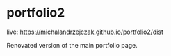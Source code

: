 # portfolio2

live: https://michalandrzejczak.github.io/portfolio2/dist

Renovated version of the main portfolio page.